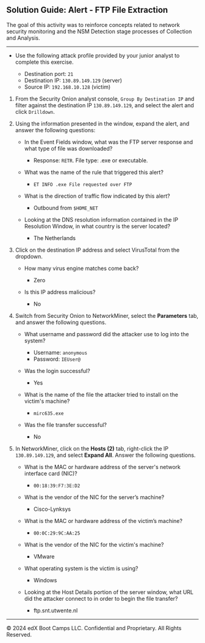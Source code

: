 ## Solution Guide:  Alert - FTP File Extraction

The goal of this activity was to reinforce concepts related to network security monitoring and the NSM Detection stage processes of Collection and Analysis. 

---

- Use the following attack profile provided by your junior analyst to complete this exercise.

    - Destination port: `21`
    - Destination IP: `130.89.149.129` (server)
    - Source IP: `192.168.10.128` (victim)

1. From the Security Onion analyst console, `Group By Destination IP` and filter against the destination IP `130.89.149.129`, and select the alert and click `Drilldown`.

2. Using the information presented in the window, expand the alert, and answer the following questions:

    - In the Event Fields window, what was the FTP server response and what type of file was downloaded?
   
       - Response: `RETR`. File type: .exe or executable.
    
    - What was the name of the rule that triggered this alert?
   
       - `ET INFO .exe File requested over FTP`
     
    -  What is the direction of traffic flow indicated by this alert?
    
       -  Outbound from `$HOME_NET`

    - Looking at the DNS resolution information contained in the IP Resolution Window, in what country is the server located?

        - The Netherlands
    
3. Click on the destination IP address and select VirusTotal from the dropdown.

    - How many virus engine matches come back?

        - Zero

    - Is this IP address malicious?

        - No


4. Switch from Security Onion to NetworkMiner, select the **Parameters** tab, and answer the following questions.
    
     - What username and password did the attacker use to log into the system?
        
       - Username: `anonymous`
       - Password: `IEUser@`
        
     - Was the login successful?
    
       - Yes
        
    - What is the name of the file the attacker tried to install on the victim's machine?
        
       - `mirc635.exe`
        
    - Was the file transfer successful?
        
       - No
    
5. In NetworkMiner, click on the **Hosts (2)** tab, right-click the IP `130.89.149.129`, and select **Expand All**. Answer the following questions.

    - What is the MAC or hardware address of the server's network interface card (NIC)?

        - `00:18:39:F7:3E:D2`

    - What is the vendor of the NIC for the server’s machine?

        - Cisco-Lynksys

    - What is the MAC or hardware address of the victim’s machine?

        - `00:0C:29:9C:AA:25`

    - What is the vendor of the NIC for the victim's machine? 

        - VMware

    - What operating system is the victim is using?

        - Windows

    - Looking at the Host Details portion of the server window, what URL did the attacker connect to in order to begin the file transfer?

        - ftp.snt.utwente.nl

--- 

© 2024 edX Boot Camps LLC. Confidential and Proprietary. All Rights Reserved.
